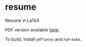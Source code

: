 # resume
Resume in LaTeX

PDF version available [here](https://www.csh.rit.edu/~purple/resume.pdf).

To build, install `pdflatex` and run `make`.
